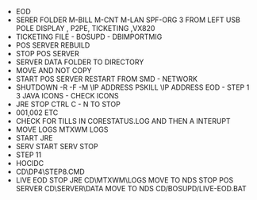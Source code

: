 - EOD
- SERER FOLDER 
  	M-BILL
  	M-CNT
  	M-LAN
  	SPF-ORG 3 FROM LEFT USB POLE DISPLAY , P2PE, TICKETING ,VX820
- TICKETING FILE -
  BOSUPD - DBIMPORTMIG
- POS SERVER REBUILD
- STOP POS SERVER
- SERVER DATA FOLDER TO DIRECTORY
- MOVE AND NOT COPY
- START POS SERVER
  RESTART FROM SMD - NETWORK
- SHUTDOWN -R -F -M \\IP ADDRESS 
  PSKILL \\IP ADDRESS
  EOD - STEP 1
  3 JAVA ICONS - CHECK ICONS
- JRE STOP
  CTRL C - N TO STOP
- 001,002 ETC
- CHECK FOR TILLS IN CORESTATUS.LOG AND THEN A INTERUPT
- MOVE LOGS MTXWM LOGS
- START JRE
- SERV START 
  SERV STOP
- STEP 11
- HOCIDC
- CD\DP4\STEP8.CMD
- LIVE EOD 
  STOP JRE
  CD\MTXWM\LOGS MOVE TO NDS 
  STOP POS SERVER
  CD\SERVER\DATA MOVE TO NDS 
  CD/BOSUPD/LIVE-EOD.BAT